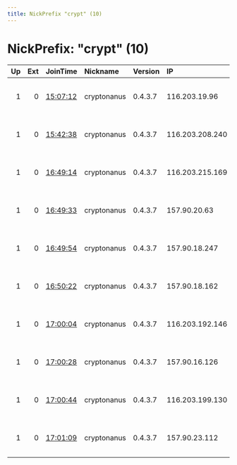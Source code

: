```yaml
---
title: NickPrefix "crypt" (10)
---
```


# NickPrefix: "crypt" (10)

|   Up |   Ext | JoinTime                                                                                            | Nickname    | Version   | IP              | AS                  | CC   |   ORp |   Dirp | OS    | Contact                                |   eFamMembers |
|-----:|------:|:----------------------------------------------------------------------------------------------------|:------------|:----------|:----------------|:--------------------|:-----|------:|-------:|:------|:---------------------------------------|--------------:|
|    1 |     0 | [15:07:12](https://metrics.torproject.org/rs.html#details/C1C530F39E5DD863E604752122460D2A0E303010) | cryptonanus | 0.4.3.7   | 116.203.19.96   | Hetzner Online GmbH | de   |  9001 |      0 | Linux | Ignitus Cryptonanus &lt;cryptonanus AT |            10 |
|    1 |     0 | [15:42:38](https://metrics.torproject.org/rs.html#details/AC5A017C8CB2BD4A3F855E25D2D3F6803A26AB43) | cryptonanus | 0.4.3.7   | 116.203.208.240 | Hetzner Online GmbH | de   |  9001 |      0 | Linux | Ignitus Cryptonanus &lt;cryptonanus AT |            10 |
|    1 |     0 | [16:49:14](https://metrics.torproject.org/rs.html#details/217DAA01F4A8CAFC2BA86C5658302BD2EA785F7C) | cryptonanus | 0.4.3.7   | 116.203.215.169 | Hetzner Online GmbH | de   |  9001 |      0 | Linux | Ignitus Cryptonanus &lt;cryptonanus AT |            10 |
|    1 |     0 | [16:49:33](https://metrics.torproject.org/rs.html#details/99AC9895B3E22BB44A25D0299EDC78F75EFD33FA) | cryptonanus | 0.4.3.7   | 157.90.20.63    | None                | us   |  9001 |      0 | Linux | Ignitus Cryptonanus &lt;cryptonanus AT |            10 |
|    1 |     0 | [16:49:54](https://metrics.torproject.org/rs.html#details/E1611AACD812E60ACD196373983C8F7E92D05B11) | cryptonanus | 0.4.3.7   | 157.90.18.247   | None                | us   |  9001 |      0 | Linux | Ignitus Cryptonanus &lt;cryptonanus AT |            10 |
|    1 |     0 | [16:50:22](https://metrics.torproject.org/rs.html#details/1DFDDBDFC7CF15D8109818BFC93236408E2DE2D0) | cryptonanus | 0.4.3.7   | 157.90.18.162   | None                | us   |  9001 |      0 | Linux | Ignitus Cryptonanus &lt;cryptonanus AT |            10 |
|    1 |     0 | [17:00:04](https://metrics.torproject.org/rs.html#details/2445F2AD729FD10D0C6FE4AB68B95F1FA3CC19FE) | cryptonanus | 0.4.3.7   | 116.203.192.146 | Hetzner Online GmbH | de   |  9001 |      0 | Linux | Ignitus Cryptonanus &lt;cryptonanus AT |            10 |
|    1 |     0 | [17:00:28](https://metrics.torproject.org/rs.html#details/95178976E8C7DF235FA0BA9B859772E7A01ACF11) | cryptonanus | 0.4.3.7   | 157.90.16.126   | None                | us   |  9001 |      0 | Linux | Ignitus Cryptonanus &lt;cryptonanus AT |            10 |
|    1 |     0 | [17:00:44](https://metrics.torproject.org/rs.html#details/C5FCD8492252C4506B35E53D7C5891E4F3EAD1FE) | cryptonanus | 0.4.3.7   | 116.203.199.130 | Hetzner Online GmbH | de   |  9001 |      0 | Linux | Ignitus Cryptonanus &lt;cryptonanus AT |            10 |
|    1 |     0 | [17:01:09](https://metrics.torproject.org/rs.html#details/CE3B999DCAD89B7BA07DA53DECCA74E6D486FC64) | cryptonanus | 0.4.3.7   | 157.90.23.112   | None                | us   |  9001 |      0 | Linux | Ignitus Cryptonanus &lt;cryptonanus AT |            10 |
